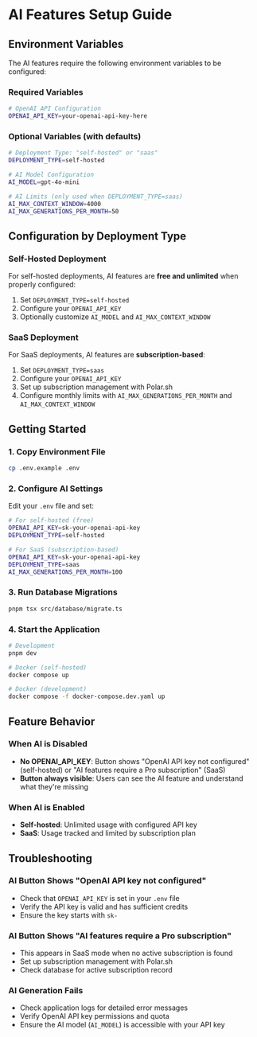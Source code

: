 # AI Features Setup Guide

## Environment Variables

The AI features require the following environment variables to be configured:

### Required Variables

```bash
# OpenAI API Configuration
OPENAI_API_KEY=your-openai-api-key-here
```

### Optional Variables (with defaults)

```bash
# Deployment Type: "self-hosted" or "saas"
DEPLOYMENT_TYPE=self-hosted

# AI Model Configuration
AI_MODEL=gpt-4o-mini

# AI Limits (only used when DEPLOYMENT_TYPE=saas)
AI_MAX_CONTEXT_WINDOW=4000
AI_MAX_GENERATIONS_PER_MONTH=50
```

## Configuration by Deployment Type

### Self-Hosted Deployment

For self-hosted deployments, AI features are **free and unlimited** when properly configured:

1. Set `DEPLOYMENT_TYPE=self-hosted`
2. Configure your `OPENAI_API_KEY`
3. Optionally customize `AI_MODEL` and `AI_MAX_CONTEXT_WINDOW`

### SaaS Deployment

For SaaS deployments, AI features are **subscription-based**:

1. Set `DEPLOYMENT_TYPE=saas`
2. Configure your `OPENAI_API_KEY`
3. Set up subscription management with Polar.sh
4. Configure monthly limits with `AI_MAX_GENERATIONS_PER_MONTH` and `AI_MAX_CONTEXT_WINDOW`

## Getting Started

### 1. Copy Environment File

```bash
cp .env.example .env
```

### 2. Configure AI Settings

Edit your `.env` file and set:

```bash
# For self-hosted (free)
OPENAI_API_KEY=sk-your-openai-api-key
DEPLOYMENT_TYPE=self-hosted

# For SaaS (subscription-based)
OPENAI_API_KEY=sk-your-openai-api-key
DEPLOYMENT_TYPE=saas
AI_MAX_GENERATIONS_PER_MONTH=100
```

### 3. Run Database Migrations

```bash
pnpm tsx src/database/migrate.ts
```

### 4. Start the Application

```bash
# Development
pnpm dev

# Docker (self-hosted)
docker compose up

# Docker (development)
docker compose -f docker-compose.dev.yaml up
```

## Feature Behavior

### When AI is Disabled

- **No OPENAI_API_KEY**: Button shows "OpenAI API key not configured" (self-hosted) or "AI features require a Pro subscription" (SaaS)
- **Button always visible**: Users can see the AI feature and understand what they're missing

### When AI is Enabled

- **Self-hosted**: Unlimited usage with configured API key
- **SaaS**: Usage tracked and limited by subscription plan

## Troubleshooting

### AI Button Shows "OpenAI API key not configured"

- Check that `OPENAI_API_KEY` is set in your `.env` file
- Verify the API key is valid and has sufficient credits
- Ensure the key starts with `sk-`

### AI Button Shows "AI features require a Pro subscription"

- This appears in SaaS mode when no active subscription is found
- Set up subscription management with Polar.sh
- Check database for active subscription record

### AI Generation Fails

- Check application logs for detailed error messages
- Verify OpenAI API key permissions and quota
- Ensure the AI model (`AI_MODEL`) is accessible with your API key 